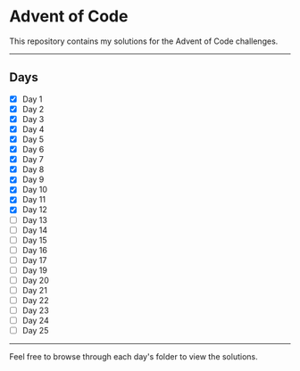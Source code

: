 # Advent of Code 

This repository contains my solutions for the Advent of Code challenges.

---

## Days

- [x] Day 1
- [x] Day 2
- [x] Day 3
- [x] Day 4
- [x] Day 5
- [x] Day 6
- [x] Day 7
- [x] Day 8
- [x] Day 9
- [x] Day 10
- [x] Day 11
- [x] Day 12
- [ ] Day 13
- [ ] Day 14
- [ ] Day 15
- [ ] Day 16
- [ ] Day 17
- [ ] Day 19
- [ ] Day 20
- [ ] Day 21
- [ ] Day 22
- [ ] Day 23
- [ ] Day 24
- [ ] Day 25

---

Feel free to browse through each day's folder to view the solutions.
